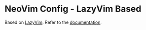# NeoVim Config - LazyVim Based

Based on [LazyVim](https://github.com/LazyVim/LazyVim).
Refer to the [documentation](https://lazyvim.github.io).
